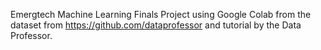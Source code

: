 Emergtech Machine Learning Finals Project using Google Colab from the dataset from https://github.com/dataprofessor and tutorial by the Data Professor.
